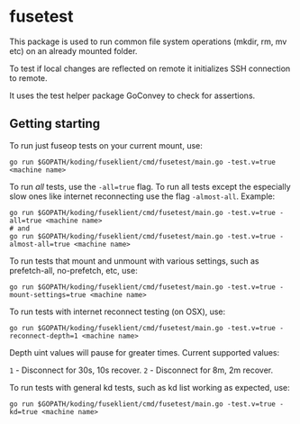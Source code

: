 # fusetest

This package is used to run common file system operations (mkdir, rm, mv etc) on
an already mounted folder.

To test if local changes are reflected on remote it initializes SSH connection
to remote.

It uses the test helper package GoConvey to check for assertions.

## Getting starting

To run just fuseop tests on your current mount, use:

```
go run $GOPATH/koding/fuseklient/cmd/fusetest/main.go -test.v=true <machine name>
```

To run *all* tests, use the `-all=true` flag. To run all tests except the
especially slow ones like internet reconnecting use the flag
`-almost-all`. Example:

```
go run $GOPATH/koding/fuseklient/cmd/fusetest/main.go -test.v=true -all=true <machine name>
# and
go run $GOPATH/koding/fuseklient/cmd/fusetest/main.go -test.v=true -almost-all=true <machine name>
```

To run tests that mount and unmount with various settings, such as
prefetch-all, no-prefetch, etc, use:

```
go run $GOPATH/koding/fuseklient/cmd/fusetest/main.go -test.v=true -mount-settings=true <machine name>
```

To run tests with internet reconnect testing (on OSX), use:

```
go run $GOPATH/koding/fuseklient/cmd/fusetest/main.go -test.v=true -reconnect-depth=1 <machine name>
```

Depth uint values will pause for greater times. Current supported values:

`1` - Disconnect for 30s, 10s recover.
`2` - Disconnect for 8m, 2m recover.

To run tests with general kd tests, such as kd list working as expected, use:

```
go run $GOPATH/koding/fuseklient/cmd/fusetest/main.go -test.v=true -kd=true <machine name>
```
